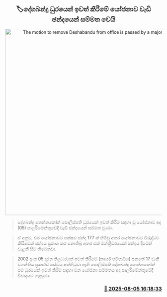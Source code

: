 <p align='center'><b><h2 align='center' title='The motion to remove Deshabandu from office is passed by a majority vote.'>🏷දේශබන්දු ධුරයෙන් ඉවත් කිරීමේ යෝජනාව වැඩි ඡන්දයෙන් සම්මත වෙයි</h2></b></p>
<p align='center'><img src='https://helakuru.sgp1.cdn.digitaloceanspaces.com/esana/images/lib/deshabandu-thennakoon-3983.jpg' width='600' alt='The motion to remove Deshabandu from office is passed by a majority vote.'></p>

> දේශබන්දු තෙන්නකෝන් පොලිස්පති ධුරයෙන් ඉවත් කිරීම සඳහා වූ යෝජනාව අද (05) පාර්ලිමේන්තුවේදී වැඩි ඡන්දයෙන් සම්මත වුණා.

> ඒ අනුව, එම යෝජනාවට පක්ෂව ඡන්ද 177 ක් හිමිවූ අතර යෝජනාවට විරුද්ධව කිසිවෙක් ඡන්දය ප්‍රකාශ කර නොතිබූ අතර එක් මන්ත්‍රීවරයෙක් ඡන්දය දීමෙන් වැළකී සිට තිබෙනවා.

> 2002 අංක 05 දරන නිලධරයන් ඉවත් කිරීමේ (කාර්ය පටිපාටිය) පනතේ 17 වැනි වගන්තිය ප්‍රකාරව සේවය අත්හිටුවා ඇති පොලිස්පති දේශබන්දු තෙන්නකෝන් එම ධුරයෙන් ඉවත් කිරීම සඳහා වන යෝජනා සම්මතය අද පාර්ලිමේන්තුවේදී විවාදයට ගැනුණා.



<h3 align='right'><a href='https://www.helakuru.lk/esana/p/112469/'>📅 2025-08-05 16:18:33</a></h3>
